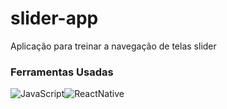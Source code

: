 # slider-app
Aplicação para treinar a navegação de telas slider


### **Ferramentas Usadas**

<img src="https://img.shields.io/badge/JavaScript-F7DF1E?style=for-the-badge&logo=javascript&logoColor=black" alt="JavaScript"><img src="https://img.shields.io/badge/React_Native-20232A?style=for-the-badge&logo=react&logoColor=61DAFB" alt="ReactNative">

